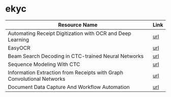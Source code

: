 # ekyc

| Resource Name | Link |
|-|-|
| Automating Receipt Digitization with OCR and Deep Learning | [url](https://nanonets.com/blog/receipt-ocr/) |
| EasyOCR | [url](https://github.com/JaidedAI/EasyOCR) |
| Beam Search Decoding in CTC-trained Neural Networks | [url](https://towardsdatascience.com/beam-search-decoding-in-ctc-trained-neural-networks-5a889a3d85a7) |
| Sequence Modeling With CTC | [url](https://distill.pub/2017/ctc/) |
| Information Extraction from Receipts with Graph Convolutional Networks | [url](https://nanonets.com/blog/information-extraction-graph-convolutional-networks/) |
| Document Data Capture And Workflow Automation | [url](https://docparser.com/blog/improve-ocr-accuracy/) |
